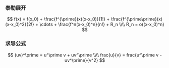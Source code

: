 ### 泰勒展开
$$
f(x) = f(x_0) + \frac{f^{\prime}(x)(x-x_0)}{1!} + \frac{f^{\prime\prime}(x)(x-x_0)^2}{2!} + \cdots + \frac{f^n(x-x_0)^n}{n!} + R_n \\\\
R_n = o((x-x_0)^n)
$$

### 求导公式
$$
(uv)^\prime = u^\prime v + uv^\prime \\\\
frac{u}{v} = frac{u^\prime v - uv^\prime}{v^2}
$$
